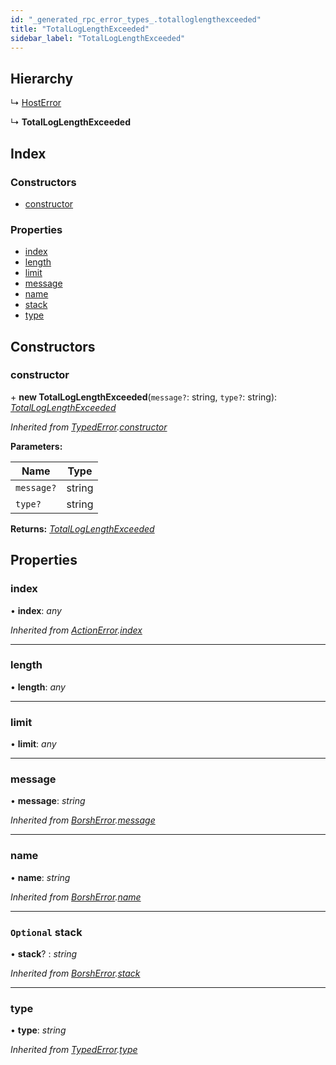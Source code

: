 ```yaml
---
id: "_generated_rpc_error_types_.totalloglengthexceeded"
title: "TotalLogLengthExceeded"
sidebar_label: "TotalLogLengthExceeded"
---
```


## Hierarchy

  ↳ [HostError](_generated_rpc_error_types_.hosterror.md)

  ↳ **TotalLogLengthExceeded**

## Index

### Constructors

* [constructor](_generated_rpc_error_types_.totalloglengthexceeded.md#constructor)

### Properties

* [index](_generated_rpc_error_types_.totalloglengthexceeded.md#index)
* [length](_generated_rpc_error_types_.totalloglengthexceeded.md#length)
* [limit](_generated_rpc_error_types_.totalloglengthexceeded.md#limit)
* [message](_generated_rpc_error_types_.totalloglengthexceeded.md#message)
* [name](_generated_rpc_error_types_.totalloglengthexceeded.md#name)
* [stack](_generated_rpc_error_types_.totalloglengthexceeded.md#optional-stack)
* [type](_generated_rpc_error_types_.totalloglengthexceeded.md#type)

## Constructors

###  constructor

\+ **new TotalLogLengthExceeded**(`message?`: string, `type?`: string): *[TotalLogLengthExceeded](_generated_rpc_error_types_.totalloglengthexceeded.md)*

*Inherited from [TypedError](_utils_errors_.typederror.md).[constructor](_utils_errors_.typederror.md#constructor)*

**Parameters:**

Name | Type |
------ | ------ |
`message?` | string |
`type?` | string |

**Returns:** *[TotalLogLengthExceeded](_generated_rpc_error_types_.totalloglengthexceeded.md)*

## Properties

###  index

• **index**: *any*

*Inherited from [ActionError](_generated_rpc_error_types_.actionerror.md).[index](_generated_rpc_error_types_.actionerror.md#index)*

___

###  length

• **length**: *any*

___

###  limit

• **limit**: *any*

___

###  message

• **message**: *string*

*Inherited from [BorshError](_utils_serialize_.borsherror.md).[message](_utils_serialize_.borsherror.md#message)*

___

###  name

• **name**: *string*

*Inherited from [BorshError](_utils_serialize_.borsherror.md).[name](_utils_serialize_.borsherror.md#name)*

___

### `Optional` stack

• **stack**? : *string*

*Inherited from [BorshError](_utils_serialize_.borsherror.md).[stack](_utils_serialize_.borsherror.md#optional-stack)*

___

###  type

• **type**: *string*

*Inherited from [TypedError](_utils_errors_.typederror.md).[type](_utils_errors_.typederror.md#type)*
